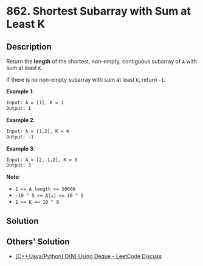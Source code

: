 # 862. Shortest Subarray with Sum at Least K

## Description

Return the **length** of the shortest, non-empty, contiguous subarray of `A` with sum at least `K`.

If there is no non-empty subarray with sum at least `K`, return `-1`.

**Example 1**:

```txt
Input: A = [1], K = 1
Output: 1
```

**Example 2**:

```txt
Input: A = [1,2], K = 4
Output: -1
```

**Example 3**:

```txt
Input: A = [2,-1,2], K = 3
Output: 3
```

**Note**:

* `1 <= A.length <= 50000`
* `-10 ^ 5 <= A[i] <= 10 ^ 5`
* `1 <= K <= 10 ^ 9`

## Solution

## Others' Solution

* [[C++/Java/Python] O(N) Using Deque - LeetCode Discuss](https://leetcode.com/problems/shortest-subarray-with-sum-at-least-k/discuss/143726/)

